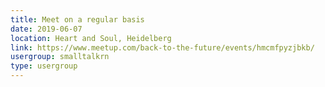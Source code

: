 ```yaml
---
title: Meet on a regular basis
date: 2019-06-07
location: Heart and Soul, Heidelberg
link: https://www.meetup.com/back-to-the-future/events/hmcmfpyzjbkb/
usergroup: smalltalkrn
type: usergroup
---
```

